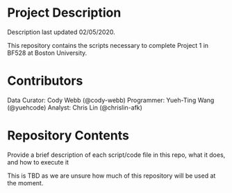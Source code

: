 # Project Description

Description last updated 02/05/2020.

This repository contains the scripts necessary to complete Project 1 in BF528 at Boston University. 

# Contributors

Data Curator: Cody Webb (@cody-webb)
Programmer: Yueh-Ting Wang (@yuehcode)
Analyst: Chris Lin (@chrislin-afk)

# Repository Contents

Provide a brief description of each script/code file in this repo, what it does, and how to execute it

This is TBD as we are unsure how much of this repository will be used at the moment. 
